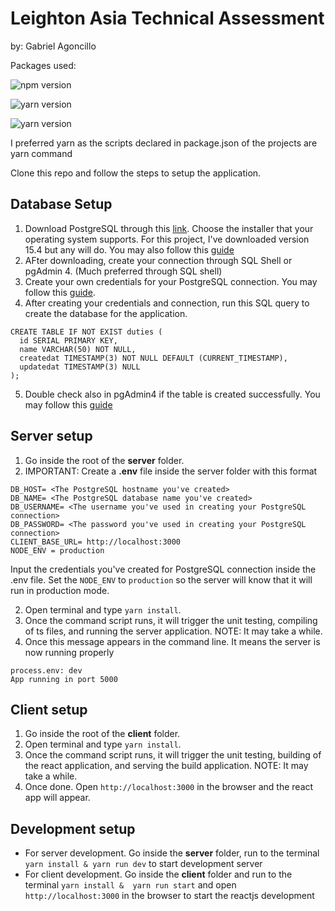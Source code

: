 # Leighton Asia Technical Assessment
by: Gabriel Agoncillo

Packages used:

![npm version](https://img.shields.io/badge/nodejs-v16.13.2-green)

![yarn version](https://img.shields.io/badge/yarn-v1.22.19-blue)

![yarn version](https://img.shields.io/badge/PostgreSQL-v15.4-red)

I preferred yarn as the scripts declared in package.json of the projects are yarn command

Clone this repo and follow the steps to setup the application.

## Database Setup
1. Download PostgreSQL through this [link](https://www.postgresql.org/download/). Choose the installer that your operating system supports. For this project, I've downloaded version 15.4 but any will do. You may also follow this [guide](https://www.tutorialsteacher.com/postgresql/install-postgresql)
2. AFter downloading, create your connection through SQL Shell or pgAdmin 4. (Much preferred through SQL shell)
3. Create your own credentials for your PostgreSQL connection. You may follow this [guide](https://www.tutorialsteacher.com/postgresql/connect-to-postgresql-database).
4. After creating your credentials and connection, run this SQL query to create the database for the application.

```MySQL
CREATE TABLE IF NOT EXIST duties (
  id SERIAL PRIMARY KEY,
  name VARCHAR(50) NOT NULL,
  createdat TIMESTAMP(3) NOT NULL DEFAULT (CURRENT_TIMESTAMP),
  updatedat TIMESTAMP(3) NULL
);
```
5. Double check also in pgAdmin4 if the table is created successfully. You may follow this [guide](https://www.tutorialsteacher.com/postgresql/create-database)


## Server setup

1. Go inside the root of the **server** folder.
2. IMPORTANT: Create a **.env** file inside the server folder with this format
```.env
DB_HOST= <The PostgreSQL hostname you've created>
DB_NAME= <The PostgreSQL database name you've created>
DB_USERNAME= <The username you've used in creating your PostgreSQL connection>
DB_PASSWORD= <The password you've used in creating your PostgreSQL connection>
CLIENT_BASE_URL= http://localhost:3000
NODE_ENV = production
```
Input the credentials you've created for PostgreSQL connection inside the .env file. Set the ```NODE_ENV``` to ```production``` so the server will know that it will run in production mode.


2. Open terminal and type ```yarn install```.
3. Once the command script runs, it will trigger the unit testing, compiling of ts files, and running the server application. NOTE: It may take a while.
4. Once this message appears in the command line. It means the server is now running properly
```
process.env: dev
App running in port 5000
```

## Client setup

1. Go inside the root of the **client** folder.
2. Open terminal and type ```yarn install```.
3. Once the command script runs, it will trigger the unit testing, building of the react application, and serving the build application. NOTE: It may take a while.
4. Once done. Open ```http://localhost:3000``` in the browser and the react app will appear.

## Development setup
- For server development. Go inside the **server** folder, run to the terminal ```yarn install & yarn run dev``` to start development server
- For client development. Go inside the **client** folder and run to the terminal ```yarn install &  yarn run start``` and open ```http://localhost:3000``` in the browser to start the reactjs development
